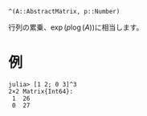```
^(A::AbstractMatrix, p::Number)
```

行列の累乗、$\exp(p\log(A))$に相当します。

# 例

```jldoctest
julia> [1 2; 0 3]^3
2×2 Matrix{Int64}:
 1  26
 0  27
```
